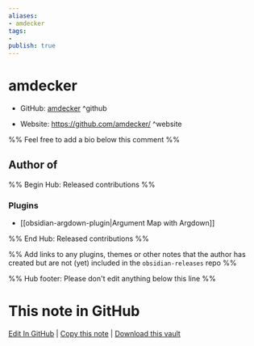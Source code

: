 ```yaml
---
aliases:
- amdecker
tags:
- 
publish: true
---
```


# amdecker

- GitHub: [amdecker](https://github.com/amdecker/) ^github
<!-- - Discord: `@` ^discord-->
- Website: <https://github.com/amdecker/> ^website
<!-- - [[Publish sites|Publish site]]: ^publish-->

%% Feel free to add a bio below this comment %%


## Author of

%% Begin Hub: Released contributions %%
### Plugins
- [[obsidian-argdown-plugin|Argument Map with Argdown]]

%% End Hub: Released contributions %%

%% Add links to any plugins, themes or other notes that the author has created but are not (yet) included in the `obsidian-releases` repo %%

<!--
### Unlisted plugins
-->

<!--
### Others
-->

<!--
## Sponsor this author

- [[GitHub sponsors]]: [Sponsor @amdecker on GitHub Sponsors](https://github.com/sponsors/amdecker) ^github-sponsor
- [[Buy me a coffee]]: ^buy-me-a-coffee
- [[PayPal]]: ^paypal
- [[Patreon]]: ^patreon

-->

<!--
## Follow this author

- [[YouTube Channels|On YouTube]]: ^youtube
- Twitter: ^twitter
- ...
-->

%% Hub footer: Please don't edit anything below this line %%

# This note in GitHub

<span class="git-footer">[Edit In GitHub](https://github.dev/obsidian-community/obsidian-hub/blob/main/01%20-%20Community/People/amdecker.md "git-hub-edit-note") | [Copy this note](https://raw.githubusercontent.com/obsidian-community/obsidian-hub/main/01%20-%20Community/People/amdecker.md "git-hub-copy-note") | [Download this vault](https://github.com/obsidian-community/obsidian-hub/archive/refs/heads/main.zip "git-hub-download-vault") </span>
